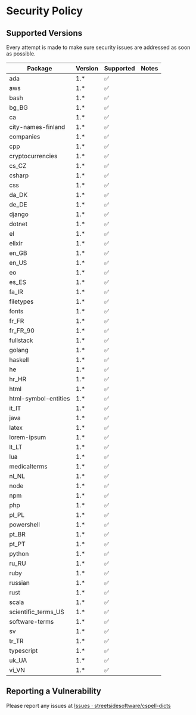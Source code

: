 # Security Policy

## Supported Versions

Every attempt is made to make sure security issues are addressed as soon as possible.

| Package | Version | Supported          | Notes              |
| ------- | ------- | ------------------ | ------------------ |
| ada | 1.* | :white_check_mark: | |
| aws | 1.* | :white_check_mark: | |
| bash | 1.* | :white_check_mark: | |
| bg_BG | 1.* | :white_check_mark: | |
| ca | 1.* | :white_check_mark: | |
| city-names-finland | 1.* | :white_check_mark: | |
| companies | 1.* | :white_check_mark: | |
| cpp | 1.* | :white_check_mark: | |
| cryptocurrencies | 1.* | :white_check_mark: | |
| cs_CZ | 1.* | :white_check_mark: | |
| csharp | 1.* | :white_check_mark: | |
| css | 1.* | :white_check_mark: | |
| da_DK | 1.* | :white_check_mark: | |
| de_DE | 1.* | :white_check_mark: | |
| django | 1.* | :white_check_mark: | |
| dotnet | 1.* | :white_check_mark: | |
| el | 1.* | :white_check_mark: | |
| elixir | 1.* | :white_check_mark: | |
| en_GB | 1.* | :white_check_mark: | |
| en_US | 1.* | :white_check_mark: | |
| eo | 1.* | :white_check_mark: | |
| es_ES | 1.* | :white_check_mark: | |
| fa_IR | 1.* | :white_check_mark: | |
| filetypes | 1.* | :white_check_mark: | |
| fonts | 1.* | :white_check_mark: | |
| fr_FR | 1.* | :white_check_mark: | |
| fr_FR_90 | 1.* | :white_check_mark: | |
| fullstack | 1.* | :white_check_mark: | |
| golang | 1.* | :white_check_mark: | |
| haskell | 1.* | :white_check_mark: | |
| he | 1.* | :white_check_mark: | |
| hr_HR | 1.* | :white_check_mark: | |
| html | 1.* | :white_check_mark: | |
| html-symbol-entities | 1.* | :white_check_mark: | |
| it_IT | 1.* | :white_check_mark: | |
| java | 1.* | :white_check_mark: | |
| latex | 1.* | :white_check_mark: | |
| lorem-ipsum | 1.* | :white_check_mark: | |
| lt_LT | 1.* | :white_check_mark: | |
| lua | 1.* | :white_check_mark: | |
| medicalterms | 1.* | :white_check_mark: | |
| nl_NL | 1.* | :white_check_mark: | |
| node | 1.* | :white_check_mark: | |
| npm | 1.* | :white_check_mark: | |
| php | 1.* | :white_check_mark: | |
| pl_PL | 1.* | :white_check_mark: | |
| powershell | 1.* | :white_check_mark: | |
| pt_BR | 1.* | :white_check_mark: | |
| pt_PT | 1.* | :white_check_mark: | |
| python | 1.* | :white_check_mark: | |
| ru_RU | 1.* | :white_check_mark: | |
| ruby | 1.* | :white_check_mark: | |
| russian | 1.* | :white_check_mark: | |
| rust | 1.* | :white_check_mark: | |
| scala | 1.* | :white_check_mark: | |
| scientific_terms_US | 1.* | :white_check_mark: | |
| software-terms | 1.* | :white_check_mark: | |
| sv | 1.* | :white_check_mark: | |
| tr_TR | 1.* | :white_check_mark: | |
| typescript | 1.* | :white_check_mark: | |
| uk_UA | 1.* | :white_check_mark: | |
| vi_VN | 1.* | :white_check_mark: | |


## Reporting a Vulnerability

Please report any issues at [Issues · streetsidesoftware/cspell-dicts](https://github.com/streetsidesoftware/cspell-dicts/issues)
